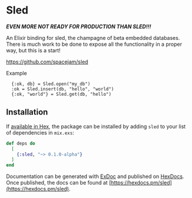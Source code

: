 # Sled

***EVEN MORE NOT READY FOR PRODUCTION THAN SLED!!!***

An Elixir binding for sled, the champagne of beta embedded databases. There is much work to be done to expose all the functionality in a proper way, but this is a start!

https://github.com/spacejam/sled

  Example

      {:ok, db} = Sled.open("my_db")
      :ok = Sled.insert(db, "hello", "world")
      {:ok, "world"} = Sled.get(db, "hello")

## Installation

If [available in Hex](https://hex.pm/docs/publish), the package can be installed
by adding `sled` to your list of dependencies in `mix.exs`:

```elixir
def deps do
  [
    {:sled, "~> 0.1.0-alpha"}
  ]
end
```

Documentation can be generated with [ExDoc](https://github.com/elixir-lang/ex_doc)
and published on [HexDocs](https://hexdocs.pm). Once published, the docs can
be found at [https://hexdocs.pm/sled](https://hexdocs.pm/sled).

